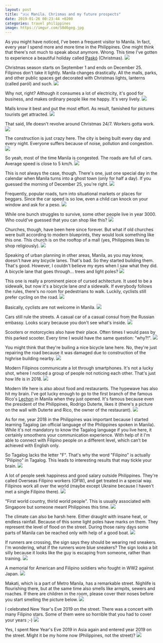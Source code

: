 ```yaml
---
layout: post
title: "🇵🇭 Manila. Chrismas and my future prospects"
date: 2019-01-26 00:23:44 +0200
categories: travel philippines
image: https://imgur.com/S0d6geg.jpg
---
```


As you might have noticed, I've been a frequent visitor to Manila. In fact,
every year I spend more and more time in the Philippines. One might think that
there's not much to speak about anymore. Wrong.
This time I've gotten to experience a beautiful holiday called
[Paskó](https://en.wikipedia.org/wiki/Christmas_in_the_Philippines) (Christmas).
<img src="https://imgur.com/S0d6geg.jpg"/>

Christmas season starts on September 1 and ends on December 25. Filipinos don't
take it lightly. Manila changes drastically. All the malls, parks, and other
public spaces get decorated with Christmas lights, lanterns (called paról) and
such.
<img src="https://imgur.com/qrrR6FF.jpg">

Why not, right? Although it consumes a lot of electricity, it's good for
business, and makes ordinary people like me happy. It's very lively.
<img src="https://imgur.com/FtFRrxY.jpg">

Malls know it best and put the most effort. As result, famished for pictures
tourists get attracted.
<img src="/assets/images/i.png" data-echo="https://imgur.com/totVe3E.jpg"/>

That said, life doesn't revolve around Christmas 24/7. Workers gotta work.
<img src="/assets/images/i.png" data-echo="https://imgur.com/qfTKFx2.jpg"/>

The construction is just crazy here. The city is being built every day and
every night. Everyone suffers because of noise, pollution and congestion.
<img src="/assets/images/i.png" data-echo="https://imgur.com/8oab58F.jpg"/>

So yeah, most of the time Manila is congested. The roads are full of
cars. Average speed is close to 5 km/h.
<img src="/assets/images/i.png" data-echo="https://imgur.com/QQj1luY.jpg"/>

This is not always the case, though. There's one, just one special day in the
calendar when Manila turns into a ghost town (only for half a day). If you
guessed the morning of December 25, you're right.
<img src="/assets/images/i.png" data-echo="https://imgur.com/StOISkO.jpg"/>

Frequently, popular roads, turn into situational markets or places for
beggars. Since the car speed is so low, even a child can knock on your window
and ask for a peso.
<img src="/assets/images/i.png" data-echo="https://imgur.com/2qSSwEg.jpg"/>

While one bunch struggles to survive, some other people live in year 3000. Who
could've guessed that you can shop like this?
<img src="/assets/images/i.png" data-echo="https://imgur.com/GqE5eMp.jpg"/>

Churches, though, have been here since forever. But what if old churches were
built according to modern blueprints, they would look something like this
one. This church is on the rooftop of a mall (yes, Philippines likes to shop
religiously).
<img src="/assets/images/i.png" data-echo="https://imgur.com/5bmjDfJ.jpg"/>

Speaking of urban planning in other areas, Manila, as you may know, doesn't have
any bicycle lanes. That's bad. So they started building them. That's
good. However, I couldn't believe my eyes when I saw what they did. A bicycle
lane that goes through... trees and light poles?
<img src="/assets/images/i.png" data-echo="https://imgur.com/X1rDwFm.jpg"/>

This one is really a prominent piece of cursed achitecture. It used to be a
sidewalk, but now it's a bicycle lane _and_ a sidewalk. If everybody follows the
rules, there's no room for pedestrians to walk. Luckily, cyclists still prefer
cycling on the road.
<img src="/assets/images/i.png" data-echo="https://imgur.com/NnsZaec.jpg"/>

Basically, cyclists are not welcome in Manila.
<img src="/assets/images/i.png" data-echo="https://imgur.com/9yZZK5T.jpg"/>

Cars still rule the streets. A casual car of a casual consul from the Russian
embassy. Looks scary because you don't see what's inside.
<img src="/assets/images/i.png" data-echo="https://imgur.com/BprnOHe.jpg"/>

Scooters or motorcycles also have their place. Often times I would pass by this
parked scooter. Every time I would have the same question: "why?!".
<img src="/assets/images/i.png" data-echo="https://imgur.com/iSbAvlJ.jpg"/>

You might think that they're builing a nice bicycle lane here. No, they're just
repairing the road because it was damaged due to construction of the highrise
building nearby.
<img src="/assets/images/i.png" data-echo="https://imgur.com/jKH5fPm.jpg"/>

Modern Filipinos communicate a lot through smartphones. It's not a lucky shot,
where I noticed a group of people not noticing each other. That's just how life
is in 2018.
<img src="/assets/images/i.png" data-echo="https://imgur.com/e16UdGy.jpg"/>

Modern life here is also about food and restaurants. The hypewave has also hit
my brain. I've got lucky enough to go to the first branch of the famous Rico's
[Lechon](https://en.wikipedia.org/wiki/Lechon) in Manila when they just
opened. It's famous because even the president of the Philippines, Rodrigo
Duterte, likes it (there's a picture on the wall with Duterte and Rico, the
owner of the restaurant).
<img src="/assets/images/i.png" data-echo="https://imgur.com/OKcbHrL.jpg"/>

As for me, year 2018 in the Philippines was important because I started learning
Tagalog (an official language of the Philippines spoken in Manila). While it's
not mandatory to know the Tagalog language if you live here, it certainly
smoothens your communication experience. With help of it I'm able to connect
with Filipino people on a different level, which can’t be achieved with English
only.

So Tagalog lacks the letter "F". That's why the word "Filipino" is actually
"Pilipino" in Tagalog. This leads to interesting results that may tickle your
brain.
<img src="/assets/images/i.png" data-echo="https://imgur.com/TkpsEpX.jpg"/>

A lot of people seek happiness and good salary outside Philippines. They're
called Overseas Filipino workers (OFW), and get treated in a special
way. Filipinos work all over the world (maybe except Ukraine because I haven't
met a single Filipino there).
<img src="/assets/images/i.png" data-echo="https://imgur.com/KrOwret.jpg"/>

"First world country, thirld world people". This is usually associated with
Singapore but someone meant Philippines this time.
<img src="/assets/images/i.png" data-echo="https://imgur.com/mQXZpuZ.jpg"/>

The climate can also be harsh here. Either draught with insane heat, or endless
rainfall. Because of this some light poles have marks on them. They represent
the level of flood on the street. During those rainy days some parts of Manila
can be reached only with help of a good boat.
<img src="/assets/images/i.png" data-echo="https://imgur.com/hHFdOCN.jpg"/>

If runners are crossing, the sign says they should be wearing red sneakers. I'm
wondering, what if the runners wore blue sneakers? The sign looks a bit silly
because it looks like the guy is escaping from someone, rather than training.
<img src="/assets/images/i.png" data-echo="https://imgur.com/5BmJSqY.jpg"/>

A memorial for American and Filipino soldiers who fought in WW2 against Japan.
<img src="/assets/images/i.png" data-echo="https://imgur.com/5SzJ0Wf.jpg"/>

Makati, which is a part of Metro Manila, has a remarkable street. Nighlife is
flourishing there, but at the same time also smells like armpits, sewers and
roaches. If there are children in the room, please cover their noses before you
start smelling the picture below.
<img src="/assets/images/i.png" data-echo="https://imgur.com/RUFsAL3.jpg"/>

I celebrated New Year's Eve 2019 on the street. There was a concert with many
Filipino stars. Some of them were so horrible that you had to cover your years
;-)
<img src="/assets/images/i.png" data-echo="https://imgur.com/XHiuyKg.jpg"/>

Yes, I spent New Year's Eve 2019 in Asia again and entered year 2019 on the
street. Might it be my home now (Philippines, not the street)?
<img src="/assets/images/i.png" data-echo="https://imgur.com/EGEyzrW.jpg"/>

